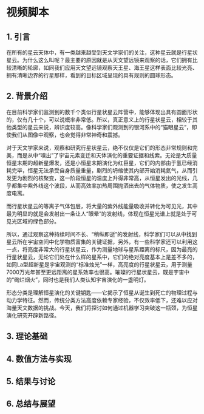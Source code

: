 # 视频脚本

## 1. 引言

在所有的星云天体中，有一类越来越受到天文学家们的关注，这种星云就是行星状星云。为什么这么叫呢？最主要的原因就是从天文望远镜来观察的话，它们拥有比较清晰的轮廓，如同我们应用天文望远镜观察天王星、海王星这样表面比较光亮、拥有清晰边界的行星那样，看到的目标区域呈现的具有规则的圆球形态。

## 2. 背景介绍

在目前科学家们监测到的数千个类似行星状星云阵营中，能够体现出具有圆面形状的，仅有几十个，可以说概率非常低。所以，真正意义上的行星状星云，相较于其他类型的星云来说，辨识度较高。像科学家们观测到的银河系中的“猫眼星云”，即使我们从图像中观察，也会觉得非常神奇和震撼。

对于天文学家来说，观察和研究行星状星云，绝不仅仅是它们的形态非常规则和完美，而是从中“嗅出”了宇宙元素变迁和天体演化的重要证据和线索。无论是大质量恒星末期的超新星爆发，还是小恒星末期演化为红巨星，它们的内部由于氢已经消耗完毕，恒星无法承受自身质量重量，剧烈的坍缩使其内部开始消耗氦气，从而引发更为剧烈的核聚变，这一阶段恒星的温度上升得非常高，从恒星发出的光线，几乎都集中紫外线这个波段，从而高效率加热周围抛洒出去的气体物质，使之发生高度电离。

而行星状星云的等离子气体包层，将大量的紫外线能量吸收并转化为可见光，其中最为明显的就是会发射出一条让人“眼晕”的发射线，体现在恒星光谱上就是处于可见光区域的绿色部分。

所以，通过观察这种持续时间不长、“稍纵即逝”的发射线，科学家们可以从中找到星云所在宇宙空间中化学物质富集的关键证据，另外，有一些科学家还可以利用这一点，将亮度非常大的行星状星云，作为测量地球与星系距离的标尺，因为最亮的行星状星云，无论它们处在什么样的星系中，它们的绝对亮度基本上是差不多的，如同La型超新星是宇宙观测的“标准烛光”一样，高亮度的行星状星云，用于测量7000万光年甚至更远距离的星系效率也很高。璀璨的行星状星云，既是宇宙中的“绚烂烟火”，同时也是我们人类认知宇宙演化的一盏明灯。

形态分类是理解恒星演化的关键钥匙——它揭示了恒星从诞生到死亡的物理过程与动力学特征。然而，传统分类方法高度依赖专家经验，不仅效率低下，还难以应对海量天文数据的挑战。​今天，我们将探讨如何通过机器学习突破这一瓶颈，为恒星演化研究开辟新路径。


## 3. 理论基础

## 4. 数值方法与实现

## 5. 结果与讨论

## 6. 总结与展望
